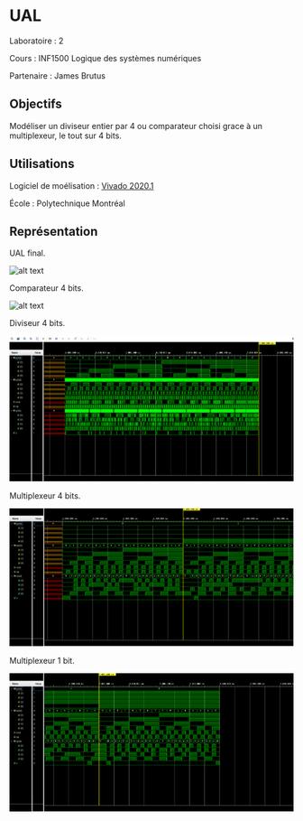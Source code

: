 # UAL
Laboratoire : 2

Cours : INF1500 Logique des systèmes numériques

Partenaire : James Brutus


## Objectifs
Modéliser un diviseur entier par 4 ou comparateur choisi grace à un multiplexeur, le tout sur 4 bits.

## Utilisations
Logiciel de moélisation : [Vivado 2020.1](https://www.xilinx.com/support/download.html)

École : Polytechnique Montréal


## Représentation
UAL final.

![alt text](https://github.com/TritzA/AdditionsSoustractions4bits/blob/master/tests1bit.PNG)

Comparateur 4 bits.

![alt text](https://github.com/TritzA/AdditionsSoustractions4bits/blob/master/modele4bits.PNG)

Diviseur 4 bits.

![alt text](https://github.com/TritzA/Additionneur4bits/blob/master/exhaustif.PNG)

Multiplexeur 4 bits.

![alt text](https://github.com/TritzA/Additionneur4bits/blob/master/a_vaut_zero.PNG)

Multiplexeur 1 bit.

![alt text](https://github.com/TritzA/Additionneur4bits/blob/master/a_vaut_f.PNG)
